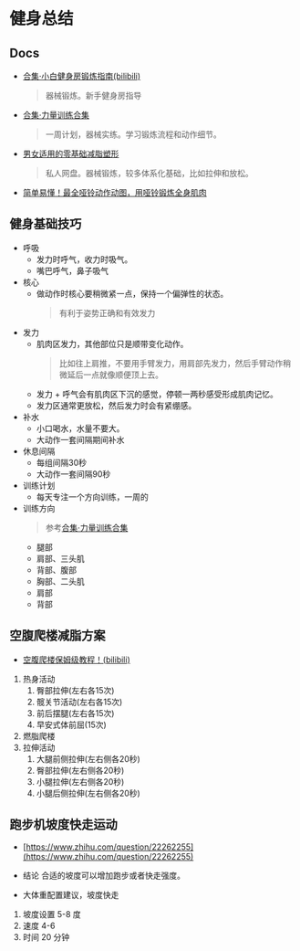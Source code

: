 # 健身总结

## Docs

- [合集·小白健身房锻炼指南(bilibili)](https://space.bilibili.com/435967101/channel/collectiondetail?sid=3788)
  > 器械锻炼。新手健身房指导
- [合集·力量训练合集](https://space.bilibili.com/435967101/channel/collectiondetail?sid=211354)
  > 一周计划，器械实练。学习锻炼流程和动作细节。
- [男女适用的零基础减脂塑形](https://www.aliyundrive.com/drive/file/backup/6400bcd05f33637f16d442ed9734bd12fe235ce3)
  > 私人网盘。器械锻炼，较多体系化基础，比如拉伸和放松。
- [简单易懂！最全哑铃动作动图，用哑铃锻炼全身肌肉](https://zhuanlan.zhihu.com/p/62936616?utm_id=0)

## 健身基础技巧

- 呼吸
  - 发力时呼气，收力时吸气。
  - 嘴巴呼气，鼻子吸气
- 核心
  - 做动作时核心要稍微紧一点，保持一个偏弹性的状态。
    > 有利于姿势正确和有效发力
- 发力
  - 肌肉区发力，其他部位只是顺带变化动作。
    > 比如往上肩推，不要用手臂发力，用肩部先发力，然后手臂动作稍微延后一点就像顺便顶上去。
  - 发力 + 呼气会有肌肉区下沉的感觉，停顿一两秒感受形成肌肉记忆。
  - 发力区通常更放松，然后发力时会有紧绷感。
- 补水
  - 小口喝水，水量不要大。
  - 大动作一套间隔期间补水
- 休息间隔
  - 每组间隔30秒
  - 大动作一套间隔90秒
- 训练计划
  - 每天专注一个方向训练，一周的
- 训练方向
  > 参考[合集·力量训练合集](https://space.bilibili.com/435967101/channel/collectiondetail?sid=211354)
  - 腿部
  - 肩部、三头肌
  - 背部、腹部
  - 胸部、二头肌
  - 肩部
  - 背部

## 空腹爬楼减脂方案

- [空腹爬楼保姆级教程！(bilibili)](https://www.bilibili.com/video/BV1HV4y1r7RV/?spm_id_from=autoNext&vd_source=df7c2cd1afdc7ae35be0af6c0c76be67)

1. 热身活动
   1. 臀部拉伸(左右各15次)
   2. 髋关节活动(左右各15次)
   3. 前后摆腿(左右各15次)
   4. 早安式体前屈(15次)
2. 燃脂爬楼
3. 拉伸活动
   1. 大腿前侧拉伸(左右侧各20秒)
   2. 臀部拉伸(左右侧各20秒)
   3. 小腿拉伸(左右侧各20秒)
   4. 小腿后侧拉伸(左右侧各20秒)

## 跑步机坡度快走运动

- [https://www.zhihu.com/question/22262255](https://www.zhihu.com/question/22262255)

- 结论
  合适的坡度可以增加跑步或者快走强度。

- 大体重配置建议，坡度快走

1. 坡度设置 5-8 度
2. 速度 4-6
3. 时间 20 分钟

